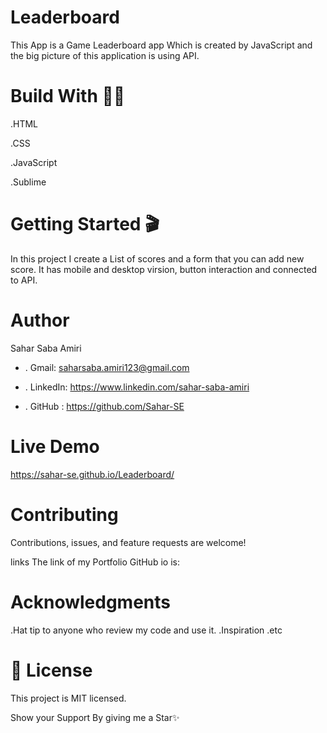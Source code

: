# Leaderboard
This App is a Game Leaderboard app Which is created by JavaScript and the big picture of this application is using API.

# Build With 👩‍🔧
.HTML

.CSS

.JavaScript

.Sublime

# Getting Started 🎬
In this project I create a List of scores and a form that you can add new score. It has mobile and desktop virsion, button interaction and connected to API.

# Author
Sahar Saba Amiri

- . Gmail: saharsaba.amiri123@gmail.com

- . LinkedIn: https://www.linkedin.com/sahar-saba-amiri

- . GitHub : https://github.com/Sahar-SE

# Live Demo
https://sahar-se.github.io/Leaderboard/

# Contributing
Contributions, issues, and feature requests are welcome!

links
The link of my Portfolio GitHub io is:

# Acknowledgments
.Hat tip to anyone who review my code and use it.
.Inspiration
.etc

# 📝 License
This project is MIT licensed.

Show your Support
By giving me a Star✨
